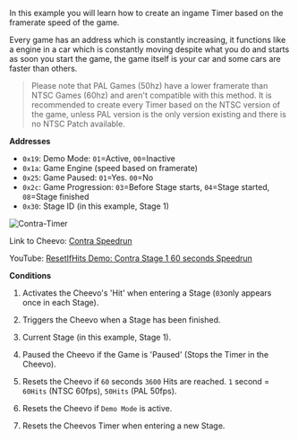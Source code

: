 In this example you will learn how to create an ingame Timer based on the framerate speed of the game.

Every game has an address which is constantly increasing, it functions like a engine in a car which is constantly moving despite what you do and starts as soon you start the game, the game itself is your car and some cars are faster than others.

> Please note that PAL Games (50hz) have a lower framerate than NTSC Games (60hz) and aren't compatible with this method. It is recommended to create every Timer based on the NTSC version of the game, unless PAL version is the only version existing and there is no NTSC Patch available.

**Addresses**

- `0x19`: Demo Mode: `01`=Active, `00`=Inactive
- `0x1a`: Game Engine (speed based on framerate)
- `0x25`: Game Paused: `01`=Yes. `00`=No
- `0x2c`: Game Progression: `03`=Before Stage starts, `04`=Stage started, `08`=Stage finished
- `0x30`: Stage ID (in this example, Stage 1)

![Contra-Timer](/developers/realexamples/images-realexamples/contra-timer.jpg)

Link to Cheevo: [Contra Speedrun](https://retroachievements.org/achievement/65443)

YouTube: [ResetIfHits Demo: Contra Stage 1 60 seconds Speedrun ](https://youtu.be/6PpdG04tM4s)

**Conditions**

1. Activates the Cheevo's 'Hit' when entering a Stage (`03`only appears once in each Stage).

2. Triggers the Cheevo when a Stage has been finished.

3. Current Stage (in this example, Stage 1).

4. Paused the Cheevo if the Game is 'Paused' (Stops the Timer in the Cheevo).

5. Resets the Cheevo if `60` seconds `3600` Hits are reached. `1` second = `60Hits` (NTSC 60fps), `50Hits` (PAL 50fps).

6. Resets the Cheevo if `Demo Mode` is active.

7. Resets the Cheevos Timer when entering a new Stage.
